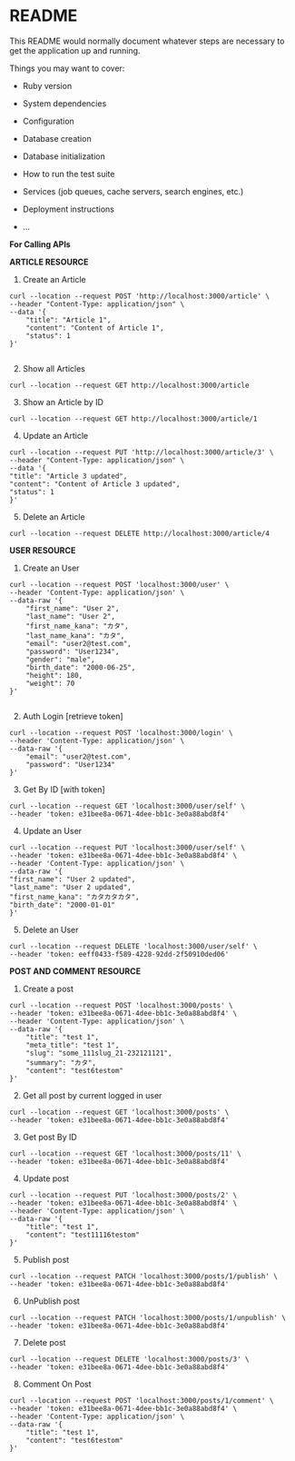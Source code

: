 # README

This README would normally document whatever steps are necessary to get the
application up and running.

Things you may want to cover:

* Ruby version

* System dependencies

* Configuration

* Database creation

* Database initialization

* How to run the test suite

* Services (job queues, cache servers, search engines, etc.)

* Deployment instructions

* ...


**For Calling APIs**

**ARTICLE RESOURCE**

1. Create an Article
```
curl --location --request POST 'http://localhost:3000/article' \
--header "Content-Type: application/json" \
--data '{
    "title": "Article 1",
    "content": "Content of Article 1",
    "status": 1
}'
                    
```

2. Show all Articles
```
curl --location --request GET http://localhost:3000/article
```

3. Show an Article by ID
```
curl --location --request GET http://localhost:3000/article/1
```

4. Update an Article
```
curl --location --request PUT 'http://localhost:3000/article/3' \
--header "Content-Type: application/json" \
--data '{
"title": "Article 3 updated",
"content": "Content of Article 3 updated",
"status": 1
}'
```

5. Delete an Article
```
curl --location --request DELETE http://localhost:3000/article/4
```


**USER RESOURCE**

1. Create an User
```
curl --location --request POST 'localhost:3000/user' \
--header 'Content-Type: application/json' \
--data-raw '{
    "first_name": "User 2",
    "last_name": "User 2",
    "first_name_kana": "カタ",
    "last_name_kana": "カタ",
    "email": "user2@test.com",
    "password": "User1234",
    "gender": "male",
    "birth_date": "2000-06-25",
    "height": 180,
    "weight": 70
}'
                    
```

2. Auth Login [retrieve token]
```
curl --location --request POST 'localhost:3000/login' \
--header 'Content-Type: application/json' \
--data-raw '{
    "email": "user2@test.com",
    "password": "User1234"
}'
```

3. Get By ID [with token]
```
curl --location --request GET 'localhost:3000/user/self' \
--header 'token: e31bee8a-0671-4dee-bb1c-3e0a88abd8f4'
```

4. Update an User

```
curl --location --request PUT 'localhost:3000/user/self' \
--header 'token: e31bee8a-0671-4dee-bb1c-3e0a88abd8f4' \
--header 'Content-Type: application/json' \
--data-raw '{
"first_name": "User 2 updated",
"last_name": "User 2 updated",
"first_name_kana": "カタカタカタ",
"birth_date": "2000-01-01"
}'
```

5. Delete an User
```
curl --location --request DELETE 'localhost:3000/user/self' \
--header 'token: eeff0433-f589-4228-92dd-2f50910ded06'
```


**POST AND COMMENT RESOURCE**

1. Create a post
```
curl --location --request POST 'localhost:3000/posts' \
--header 'token: e31bee8a-0671-4dee-bb1c-3e0a88abd8f4' \
--header 'Content-Type: application/json' \
--data-raw '{
    "title": "test 1",
    "meta_title": "test 1",
    "slug": "some_111slug_21-232121121",
    "summary": "カタ",
    "content": "test6testom"
}'
```


2. Get all post by current logged in user
```
curl --location --request GET 'localhost:3000/posts' \
--header 'token: e31bee8a-0671-4dee-bb1c-3e0a88abd8f4'
```


3. Get post By ID 
```
curl --location --request GET 'localhost:3000/posts/11' \
--header 'token: e31bee8a-0671-4dee-bb1c-3e0a88abd8f4'
```

4. Update post
```
curl --location --request PUT 'localhost:3000/posts/2' \
--header 'token: e31bee8a-0671-4dee-bb1c-3e0a88abd8f4' \
--header 'Content-Type: application/json' \
--data-raw '{
    "title": "test 1",
    "content": "test11116testom"
}'
```

5. Publish post
```
curl --location --request PATCH 'localhost:3000/posts/1/publish' \
--header 'token: e31bee8a-0671-4dee-bb1c-3e0a88abd8f4'
```

6. UnPublish post
```
curl --location --request PATCH 'localhost:3000/posts/1/unpublish' \
--header 'token: e31bee8a-0671-4dee-bb1c-3e0a88abd8f4'
```

7. Delete post
```
curl --location --request DELETE 'localhost:3000/posts/3' \
--header 'token: e31bee8a-0671-4dee-bb1c-3e0a88abd8f4'
```

8. Comment On Post
```
curl --location --request POST 'localhost:3000/posts/1/comment' \
--header 'token: e31bee8a-0671-4dee-bb1c-3e0a88abd8f4' \
--header 'Content-Type: application/json' \
--data-raw '{
    "title": "test 1",
    "content": "test6testom"
}'
```
